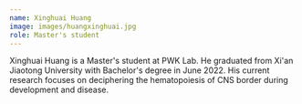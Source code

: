 ```yaml
---
name: Xinghuai Huang
image: images/huangxinghuai.jpg
role: Master's student
---
```

Xinghuai Huang is a Master's student at PWK Lab. He graduated from Xi'an Jiaotong University with Bachelor's degree in June 2022. His current research focuses on deciphering the hematopoiesis of CNS border during development and disease.
